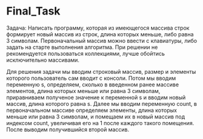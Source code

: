 # Final_Task
Задача: Написать программу, которая из имеющегося массива строк формирует новый массив из строк, длина которых меньше, либо равна 3 символам. Первоначальный массив можно ввести с клавиатуры, либо задать на старте выполнения алгоритма. При решении не рекомендуется пользоваться коллекциями, лучше обойтись исключительно массивами. 

Для решения задачи мы вводим строковый массив, размер и элементы которого пользователь сам вводит с консоли. Потом мы вводим переменную s, определяем, сколько в введенном ранее массиве элементов, длина которых меньше или равна 3 символам, приравниваем полученое значение к переменной s и вводим новый массив, длина которого равна s. Далее мы вводим переменную count, в первоначальном массиве определяем элементы, длина которых меньше или равна 3 символам, и помещаем их в новый массив под индексом count, увеличивая его на 1 после каждого такого помещения. После выводим получившийся второй массив.
